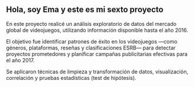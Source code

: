 ## Hola, soy Ema y este es mi sexto proyecto

En este proyecto realicé un análisis exploratorio de datos del mercado global de videojuegos, utilizando información disponible hasta el año 2016.

El objetivo fue identificar patrones de éxito en los videojuegos —como géneros, plataformas, reseñas y clasificaciones ESRB— para detectar proyectos prometedores y planificar campañas publicitarias efectivas para el año 2017.

Se aplicaron técnicas de limpieza y transformación de datos, visualización, correlación y pruebas estadísticas (test de hipótesis).
